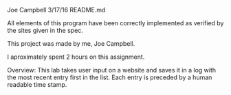 Joe Campbell 3/17/16 README.md

All elements of this program have been correctly implemented as verified by the sites given in the spec.

This project was made by me, Joe Campbell.

I aproximately spent 2 hours on this assignment.

Overview: This lab takes user input on a website and saves it in a log
with the most recent entry first in the list. Each entry is preceded by
a human readable time stamp.
